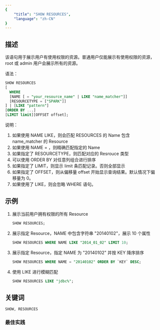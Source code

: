 ```yaml
---
{
    "title": "SHOW RESOURCES",
    "language": "zh-CN"
}
---
```


<!--
Licensed to the Apache Software Foundation (ASF) under one
or more contributor license agreements.  See the NOTICE file
distributed with this work for additional information
regarding copyright ownership.  The ASF licenses this file
to you under the Apache License, Version 2.0 (the
"License"); you may not use this file except in compliance
with the License.  You may obtain a copy of the License at

  http://www.apache.org/licenses/LICENSE-2.0

Unless required by applicable law or agreed to in writing,
software distributed under the License is distributed on an
"AS IS" BASIS, WITHOUT WARRANTIES OR CONDITIONS OF ANY
KIND, either express or implied.  See the License for the
specific language governing permissions and limitations
under the License.
-->




## 描述

该语句用于展示用户有使用权限的资源。普通用户仅能展示有使用权限的资源，root 或 admin 用户会展示所有的资源。

语法：

```sql
SHOW RESOURCES
[
  WHERE
  [NAME [ = "your_resource_name" | LIKE "name_matcher"]]
  [RESOURCETYPE = ["SPARK"]]
] | [LIKE "pattern"]
[ORDER BY ...]
[LIMIT limit][OFFSET offset];
```

说明：

1. 如果使用 NAME LIKE，则会匹配 RESOURCES 的 Name 包含 name_matcher 的 Resource
2. 如果使用 NAME = ，则精确匹配指定的 Name
3. 如果指定了 RESOURCETYPE，则匹配对应的 Resrouce 类型
4. 可以使用 ORDER BY 对任意列组合进行排序
5. 如果指定了 LIMIT，则显示 limit 条匹配记录。否则全部显示
6. 如果指定了 OFFSET，则从偏移量 offset 开始显示查询结果。默认情况下偏移量为 0。
7. 如果使用了 LIKE，则会忽略 WHERE 语句。

## 示例

1. 展示当前用户拥有权限的所有 Resource
    
    ```sql
    SHOW RESOURCES;
    ```

2. 展示指定 Resource，NAME 中包含字符串 "20140102"，展示 10 个属性
    
    ```sql
    SHOW RESOURCES WHERE NAME LIKE "2014_01_02" LIMIT 10;
    ```

3. 展示指定 Resource，指定 NAME 为 "20140102" 并按 KEY 降序排序
    
    ```sql
    SHOW RESOURCES WHERE NAME = "20140102" ORDER BY `KEY` DESC;
    ```

4. 使用 LIKE 进行模糊匹配

    ```sql
    SHOW RESOURCES LIKE "jdbc%";
    ```

## 关键词

    SHOW, RESOURCES

### 最佳实践

